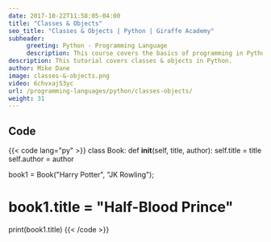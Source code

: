 ```yaml
---
date: 2017-10-22T11:58:05-04:00
title: "Classes & Objects"
seo_title: "Classes & Objects | Python | Giraffe Academy"
subheader:
     greeting: Python - Programming Language
     description: This course covers the basics of programming in Python. Work your way through the videos and we'll teach you everything you need to know to start your programming journey!
description: This tutorial covers classes & objects in Python.
author: Mike Dane
image: classes-&-objects.png
video: 6chvxajS3yc
url: /programming-languages/python/classes-objects/
weight: 31
---
```


## Code

{{< code lang="py" >}}
class Book:
    def __init__(self, title, author):
        self.title = title
        self.author = author

book1 = Book("Harry Potter", "JK Rowling");
# book1.title = "Half-Blood Prince"

print(book1.title)
{{< /code >}}